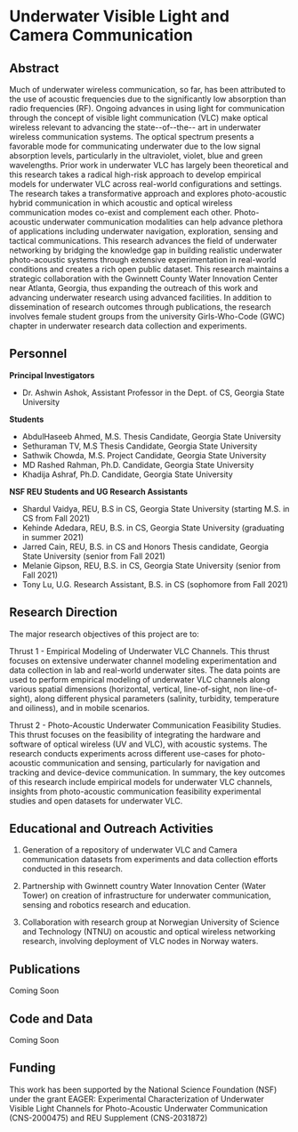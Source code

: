 # Underwater Visible Light and Camera Communication

## Abstract
 
 Much of underwater wireless communication, so far, has been attributed to the use of acoustic frequencies due to the significantly low absorption than radio frequencies (RF). Ongoing advances in using light for communication through the concept of visible light communication (VLC) make optical wireless relevant to advancing the state--of--the-- art in underwater wireless communication systems. The optical spectrum presents a favorable mode for communicating underwater due to the low signal absorption levels, particularly in the ultraviolet, violet, blue and green wavelengths. Prior work in underwater VLC has largely been theoretical and this research takes a radical high-risk approach to develop empirical models for underwater VLC across real-world configurations and settings. The research takes a transformative approach and explores photo-acoustic hybrid communication in which acoustic and optical wireless communication modes co-exist and complement each other. Photo-acoustic underwater communication modalities can help advance plethora of applications including underwater navigation, exploration, sensing and tactical communications. This research advances the field of underwater networking by bridging the knowledge gap in building realistic underwater photo-acoustic systems through extensive experimentation in real-world conditions and creates a rich open public dataset. This research maintains a strategic collaboration with the Gwinnett County Water Innovation Center near Atlanta, Georgia, thus expanding the outreach of this work and advancing underwater research using advanced facilities. In addition to dissemination of research outcomes through publications, the research involves female student groups from the university Girls-Who-Code (GWC) chapter in underwater research data collection and experiments.

## Personnel
  
 **Principal Investigators**
 
 - Dr. Ashwin Ashok, Assistant Professor in the Dept. of CS, Georgia State University
   
  **Students**
  
   - AbdulHaseeb Ahmed, M.S. Thesis Candidate, Georgia State University
   - Sethuraman TV, M.S Thesis Candidate, Georgia State University
   - Sathwik Chowda, M.S. Project Candidate, Georgia State University
   - MD Rashed Rahman, Ph.D. Candidate, Georgia State University
   - Khadija Ashraf, Ph.D. Candidate, Georgia State University
   
  
   **NSF REU Students and UG Research Assistants**
   - Shardul Vaidya, REU, B.S in CS, Georgia State University (starting M.S. in CS from Fall 2021)
   - Kehinde Adedara, REU, B.S. in CS, Georgia State University (graduating in summer 2021)
   - Jarred Cain, REU, B.S. in CS and Honors Thesis candidate, Georgia State University (senior from Fall 2021)
   - Melanie Gipson, REU, B.S. in CS, Georgia State University (senior from Fall 2021)
   - Tony Lu, U.G. Research Assistant, B.S. in CS (sophomore from Fall 2021)
   
 
## Research Direction
  
The major research objectives of this project are to:

Thrust 1 - Empirical Modeling of Underwater VLC Channels. This thrust focuses on extensive underwater channel modeling experimentation and data collection in lab and real-world underwater sites. The data points are used to perform empirical modeling of underwater VLC channels along various spatial dimensions (horizontal, vertical, line-of-sight, non line-of-sight), along different physical parameters (salinity, turbidity, temperature and oiliness), and in mobile scenarios. 

Thrust 2 - Photo-Acoustic Underwater Communication Feasibility Studies. This thrust focuses on the feasibility of integrating the hardware and software of optical wireless (UV and VLC), with acoustic systems. The research conducts experiments across different use-cases for photo-acoustic communication and sensing, particularly for navigation and tracking and device-device communication. In summary, the key outcomes of this research include empirical models for underwater VLC channels, insights from photo-acoustic communication feasibility experimental studies and open datasets for underwater VLC.


## Educational and Outreach Activities

1. Generation of a repository of underwater VLC and Camera communication datasets from experiments and data collection efforts conducted in this research.

2. Partnership with Gwinnett country Water Innovation Center (Water Tower) on creation of infrastructure for underwater communication, sensing and robotics research and education.

3. Collaboration with research group at Norwegian University of Science and Technology (NTNU) on acoustic and optical wireless networking research, involving deployment of VLC nodes in Norway waters.


## Publications

Coming Soon

## Code and Data

Coming Soon

## Funding
This work has been supported by the National Science Foundation (NSF) under the grant EAGER: Experimental Characterization of Underwater Visible Light Channels for Photo-Acoustic Underwater Communication (CNS-2000475) and REU Supplement (CNS-2031872)



